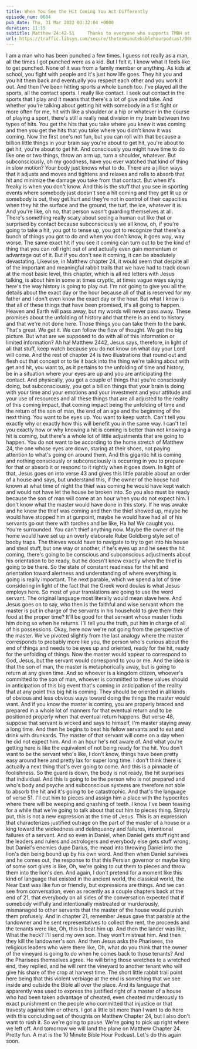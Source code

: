 ```yaml
---
title: When You See the Hit Coming You Act Differently
episode_num: 0604
pub_date: Thu, 31 Mar 2022 03:32:04 +0000
duration: 11:15
subtitle: Matthew 24:42-51     Thanks to everyone who supports TMBH at  You're the reason we can all do this together!  Music written and performed by .
url: https://traffic.libsyn.com/secure/thetenminutebiblehourpodcast/0604_-_When_You_See_the_Hit_Coming_You_Act_Differently.mp3
---
```


 I am a man who has been punched a few times. I guess not really as a man, all the times I got punched were as a kid. But I felt it. I know what it feels like to get punched. None of it was from a family member or anything. As kids at school, you fight with people and it's just how life goes. They hit you and you hit them back and eventually you respect each other and you work it out. And then I've been hitting sports a whole bunch too. I've played all the sports, all the contact sports. I really like contact. I seek out contact in the sports that I play and it means that there's a lot of give and take. And whether you're talking about getting hit with somebody in a fist fight or more often for me, hit with like a shoulder or a hip or whatever in the course of playing a sport, there's still a really neat division in my brain between two types of hits. You get the hits that you take where you knew it was coming and then you get the hits that you take where you didn't know it was coming. Now the first one's not fun, but you can roll with that because a billion little things in your brain say you're about to get hit, you're about to get hit, you're about to get hit. And consciously you might have time to do like one or two things, throw an arm up, turn a shoulder, whatever. But subconsciously, oh my goodness, have you ever watched that kind of thing in slow motion? Your body just knows what to do. There are a jillion ways that it adjusts and moves and tightens and relaxes and rolls to absorb that hit and minimize the damage you take from that contact. But when it's freaky is when you don't know. And this is the stuff that you see in sporting events where somebody just doesn't see a hit coming and they get lit up or somebody is out, they get hurt and they're not in control of their capacities when they hit the surface and the ground, the turf, the ice, whatever it is. And you're like, oh no, that person wasn't guarding themselves at all. There's something really scary about seeing a human out like that or surprised by contact because subconsciously we all know, oh, if you're going to take a hit, you got to tense up, you got to recognize that there's a bunch of things you got to do and when you don't know, it goes way, way worse. The same exact hit if you see it coming can turn out to be the kind of thing that you can roll right out of and actually even gain momentum or advantage out of it. But if you don't see it coming, it can be absolutely devastating. Likewise, in Matthew chapter 24, it would seem that despite all of the important and meaningful rabbit trails that we have had to track down at the most basic level, this chapter, which is all red letters with Jesus talking, is about him in some at times cryptic, at times vague ways saying here's the way history is going to play out. I'm not going to give you all the details about the exact day or the hour because all of that is reserved for my father and I don't even know the exact day or the hour. But what I know is that all of these things that have been promised, it's all going to happen. Heaven and Earth will pass away, but my words will never pass away. These promises about the unfolding of history and that there is an end to history and that we're not done here. Those things you can take them to the bank. That's great. We get it. We can follow the flow of thought. We get the big picture. But what are we supposed to do with all of this information or limited information? Ah ha! Matthew 2442, Jesus says, therefore, in light of all that stuff, keep watch because you do not know on what day your Lord will come. And the rest of chapter 24 is two illustrations that round out and flesh out that concept or to tie it back into the thing we're talking about with get and hit, you want to, as it pertains to the unfolding of time and history, be in a situation where your eyes are up and you are anticipating the contact. And physically, you got a couple of things that you're consciously doing, but subconsciously, you got a billion things that your brain is doing with your time and your emotions and your investment and your attitude and your use of resources and all these things that are all adjusted to the reality of this coming impact, that coming impact being the unfolding of time and the return of the son of man, the end of an age and the beginning of the next thing. You want to be eyes up. You want to keep watch. Can't tell you exactly why or exactly how this will benefit you in the same way. I can't tell you exactly how or why knowing a hit is coming is better than not knowing a hit is coming, but there's a whole lot of little adjustments that are going to happen. You do not want to be according to the home stretch of Matthew 24, the one whose eyes are down, staring at their shoes, not paying attention to what's going on around them. And this gigantic hit is coming and nothing consciously or subconsciously is occurring in you to prepare for that or absorb it or respond to it rightly when it goes down. In light of that, Jesus goes on into verse 43 and gives this little parable about an order of a house and says, but understand this, if the owner of the house had known at what time of night the thief was coming he would have kept watch and would not have let the house be broken into. So you also must be ready because the son of man will come at an hour when you do not expect him. I don't know what the master would have done in this story. If he was awake and he knew the thief was coming and then the thief showed up, maybe he would have stopped him at gunpoint, maybe he would have had all of his servants go out there with torches and be like, Ha ha! We caught you. You're surrounded. You can't thief anything now. Maybe the owner of the home would have set up an overly elaborate Rube Goldberg style set of booby traps. The thieves would have to navigate to try to get into his house and steal stuff, but one way or another, if he's eyes up and he sees the hit coming, there's going to be conscious and subconscious adjustments about his orientation to be ready, but he doesn't know exactly when the thief is going to be there. So the state of constant readiness for the hit and orientation toward alertness and understanding of where everything is going is really important. The next parable, which we spend a lot of time considering in light of the fact that the Greek word doulas is what Jesus employs here. So most of your translations are going to use the word servant. The original language most literally would mean slave here. And Jesus goes on to say, who then is the faithful and wise servant whom the master is put in charge of the servants in his household to give them their food at the proper time? It'll be good for that servant whose master finds him doing so when he returns. I'll tell you the truth, put him in charge of all of his possessions. Okay, here now we're not going from the perspective of the master. We've pivoted slightly from the last analogy where the master corresponds to probably more like you, the person who's curious about the end of things and needs to be eyes up and oriented, ready for the hit, ready for the unfolding of things. Now the master would appear to correspond to God, Jesus, but the servant would correspond to you or me. And the idea is that the son of man, the master is metaphorically away, but is going to return at any given time. And so whoever is a kingdom citizen, whoever's committed to the son of man, whoever is committed to these values should in anticipation of this big event that's coming in anticipation of the reality that at any point this big hit is coming. They should be oriented in all kinds of obvious and less obvious ways toward doing the things the master would want. And if you know the master is coming, you are properly braced and prepared in a whole lot of manners for that eventual return and to be positioned properly when that eventual return happens. But verse 48, suppose that servant is wicked and says to himself, I'm master staying away a long time. And then he begins to beat his fellow servants and to eat and drink with drunkards. The master of that servant will come on a day when he did not expect him. And in an hour he's not aware of. And what you're getting here is like the equivalent of not being ready for the hit. You don't want to be the servant who's like, I don't know, things have been pretty easy around here and pretty lax for super long time. I don't think there is actually a next thing that's ever going to come. And this is a pinnacle of foolishness. So the guard is down, the body is not ready, the hit surprises that individual. And this is going to be the person who is not prepared and who's body and psyche and subconscious systems are therefore not able to absorb the hit and it's going to be catastrophic. And that's the language of verse 51. I'll cut him to pieces and assign him a place with the hypocrites where there will be weeping and gnashing of teeth. I know I've been teasing for a while that we're going to talk about that cut him to pieces thing. Simply put, this is not a new expression at the time of Jesus. This is an expression that characterizes justified outrage on the part of the master of a house or a king toward the wickedness and delinquency and failures, intentional failures of a servant. And so even in Daniel, when Daniel gets stuff right and the leaders and rulers and astrologers and everybody else gets stuff wrong, but Daniel's enemies dupe Darius, the mead into throwing Daniel into the lion's den being bound up by his own word. And then when Daniel survives and he comes out, the response to that this Persian governor or maybe king of some sort gives is like, Oh, we're going to cut them to pieces and throw them into the lion's den. And again, I don't pretend for a moment like this kind of language that existed in the ancient world, the classical world, the Near East was like fun or friendly, but expressions are things. And we can see from conversation, even as recently as a couple chapters back at the end of 21, that everybody on all sides of the conversation expected that if somebody willfully and intentionally mistreated or murderously, mismanaged to other servants that the master of the house would punish them profusely. And in chapter 21, remember Jesus gave that parable at the landowner and he sent representatives to collect the rent, the proceeds and the tenants were like, Oh, this is beat him up. And then the lander was like, What the heck? I'll send my own son. They won't mistreat him. And then they kill the landowner's son. And then Jesus asks the Pharisees, the religious leaders who were there like, Oh, what do you think that the owner of the vineyard is going to do when he comes back to those tenants? And the Pharisees themselves agree. He will bring those wretches to a wretched end, they replied, and he will rent the vineyard to another tenant who will give his share of the crop at harvest time. The short little rabbit trail point here being that this violent verbiage at the end is something that we see inside and outside the Bible all over the place. And its language that apparently was used to express the justified right of a master of a house who had been taken advantage of cheated, even cheated murderously to exact punishment on the people who committed that injustice or that travesty against him or others. I got a little bit more than I want to do here with this concluding set of thoughts on Matthew Chapter 24, but I also don't want to rush it. So we're going to pause. We're going to pick up right where we left off. And tomorrow we will land the plane on Matthew Chapter 24. Pretty fun. A mat is the 10 Minute Bible Hour Podcast. Let's do this again soon.